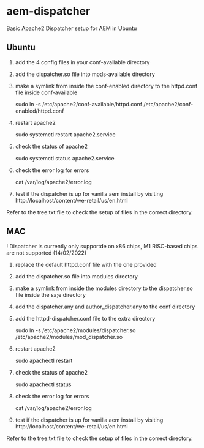 # aem-dispatcher
Basic Apache2 Dispatcher setup for AEM in Ubuntu

## Ubuntu 

1) add the 4 config files in your conf-available directory
2) add the dispatcher.so file into mods-available directory
3) make a symlink from inside the conf-enabled directory to the httpd.conf file inside conf-available
    
    sudo ln -s /etc/apache2/conf-available/httpd.conf /etc/apache2/conf-enabled/httpd.conf

4) restart apache2 
	
	sudo systemctl restart apache2.service

5) check the status of apache2

	sudo systemctl status apache2.service

6) check the error log for errors
	
	cat /var/log/apache2/error.log

7) test if the dispatcher is up for vanilla aem install by visiting http://localhost/content/we-retail/us/en.html

Refer to the tree.txt file to check the setup of files in the correct directory.

## MAC

! Dispatcher is currently only supportde on x86 chips, M1 RISC-based chips are not supported (14/02/2022)

1) replace the default httpd.conf file with the one provided
2) add the dispatcher.so file into modules directory
3) make a symlink from inside the modules directory to the dispatcher.so file inside the sa;e directory
4) add the dispatcher.any and author_dispatcher.any to the conf directory
5) add the httpd-dispatcher.conf file to the extra directory
    
    sudo ln -s /etc/apache2/modules/dispatcher.so /etc/apache2/modules/mod_dispatcher.so

6) restart apache2 
	
	sudo apachectl restart

7) check the status of apache2

	sudo apachectl status

8) check the error log for errors
	
	cat /var/log/apache2/error.log

9) test if the dispatcher is up for vanilla aem install by visiting http://localhost/content/we-retail/us/en.html

Refer to the tree.txt file to check the setup of files in the correct directory.